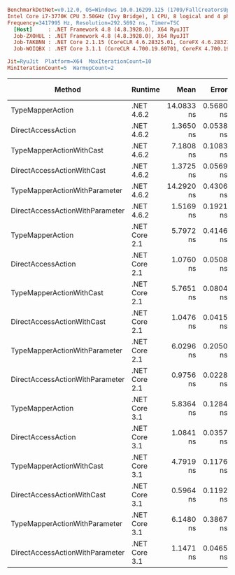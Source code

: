 ``` ini

BenchmarkDotNet=v0.12.0, OS=Windows 10.0.16299.125 (1709/FallCreatorsUpdate/Redstone3)
Intel Core i7-3770K CPU 3.50GHz (Ivy Bridge), 1 CPU, 8 logical and 4 physical cores
Frequency=3417995 Hz, Resolution=292.5692 ns, Timer=TSC
  [Host]     : .NET Framework 4.8 (4.8.3928.0), X64 RyuJIT
  Job-ZXOHUL : .NET Framework 4.8 (4.8.3928.0), X64 RyuJIT
  Job-TAKBNN : .NET Core 2.1.15 (CoreCLR 4.6.28325.01, CoreFX 4.6.28327.02), X64 RyuJIT
  Job-WOIQBX : .NET Core 3.1.1 (CoreCLR 4.700.19.60701, CoreFX 4.700.19.60801), X64 RyuJIT

Jit=RyuJit  Platform=X64  MaxIterationCount=10  
MinIterationCount=5  WarmupCount=2  

```
|                          Method |       Runtime |       Mean |     Error |    StdDev | Ratio | RatioSD | Gen 0 | Gen 1 | Gen 2 | Allocated |
|-------------------------------- |-------------- |-----------:|----------:|----------:|------:|--------:|------:|------:|------:|----------:|
|                TypeMapperAction |    .NET 4.6.2 | 14.0833 ns | 0.5680 ns | 0.3380 ns | 10.33 |    0.35 |     - |     - |     - |         - |
|              DirectAccessAction |    .NET 4.6.2 |  1.3650 ns | 0.0538 ns | 0.0281 ns |  1.00 |    0.00 |     - |     - |     - |         - |
|        TypeMapperActionWithCast |    .NET 4.6.2 |  7.1808 ns | 0.1083 ns | 0.0281 ns |  5.25 |    0.15 |     - |     - |     - |         - |
|      DirectAccessActionWithCast |    .NET 4.6.2 |  1.3725 ns | 0.0569 ns | 0.0148 ns |  1.00 |    0.02 |     - |     - |     - |         - |
|   TypeMapperActionWithParameter |    .NET 4.6.2 | 14.2920 ns | 0.4306 ns | 0.2848 ns | 10.48 |    0.24 |     - |     - |     - |         - |
| DirectAccessActionWithParameter |    .NET 4.6.2 |  1.5169 ns | 0.1921 ns | 0.1271 ns |  1.13 |    0.09 |     - |     - |     - |         - |
|                TypeMapperAction | .NET Core 2.1 |  5.7972 ns | 0.4146 ns | 0.1077 ns |  4.24 |    0.17 |     - |     - |     - |         - |
|              DirectAccessAction | .NET Core 2.1 |  1.0760 ns | 0.0508 ns | 0.0226 ns |  0.79 |    0.03 |     - |     - |     - |         - |
|        TypeMapperActionWithCast | .NET Core 2.1 |  5.7651 ns | 0.0804 ns | 0.0209 ns |  4.22 |    0.11 |     - |     - |     - |         - |
|      DirectAccessActionWithCast | .NET Core 2.1 |  1.0476 ns | 0.0415 ns | 0.0148 ns |  0.77 |    0.02 |     - |     - |     - |         - |
|   TypeMapperActionWithParameter | .NET Core 2.1 |  6.0296 ns | 0.2050 ns | 0.1220 ns |  4.42 |    0.17 |     - |     - |     - |         - |
| DirectAccessActionWithParameter | .NET Core 2.1 |  0.9756 ns | 0.0228 ns | 0.0059 ns |  0.71 |    0.02 |     - |     - |     - |         - |
|                TypeMapperAction | .NET Core 3.1 |  5.8364 ns | 0.1284 ns | 0.0672 ns |  4.28 |    0.11 |     - |     - |     - |         - |
|              DirectAccessAction | .NET Core 3.1 |  1.0841 ns | 0.0357 ns | 0.0093 ns |  0.79 |    0.03 |     - |     - |     - |         - |
|        TypeMapperActionWithCast | .NET Core 3.1 |  4.7919 ns | 0.1176 ns | 0.0615 ns |  3.51 |    0.06 |     - |     - |     - |         - |
|      DirectAccessActionWithCast | .NET Core 3.1 |  0.5964 ns | 0.1192 ns | 0.0788 ns |  0.42 |    0.04 |     - |     - |     - |         - |
|   TypeMapperActionWithParameter | .NET Core 3.1 |  6.1480 ns | 0.3867 ns | 0.1004 ns |  4.50 |    0.15 |     - |     - |     - |         - |
| DirectAccessActionWithParameter | .NET Core 3.1 |  1.1471 ns | 0.0465 ns | 0.0166 ns |  0.84 |    0.03 |     - |     - |     - |         - |
